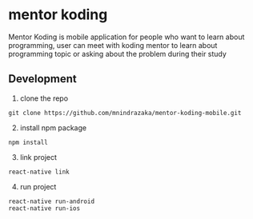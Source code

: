 # mentor koding

Mentor Koding is mobile application for people who want to learn about programming, user can meet with koding mentor to learn about programming topic or asking about the problem during their study

## Development

1. clone the repo

```
git clone https://github.com/mnindrazaka/mentor-koding-mobile.git
```

2. install npm package

```
npm install
```

3. link project

```
react-native link
```

4. run project

```
react-native run-android
react-native run-ios
```
